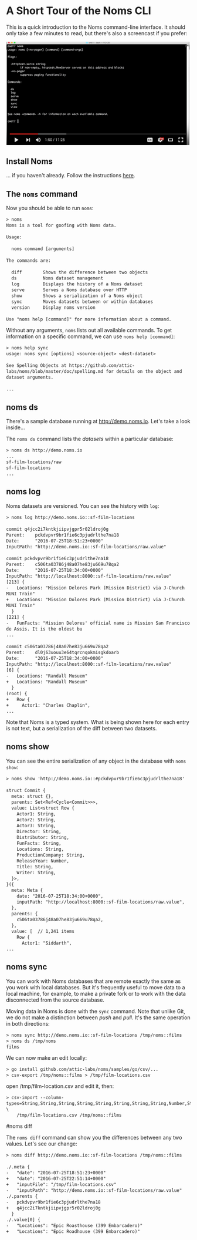 # A Short Tour of the Noms CLI

This is a quick introduction to the Noms command-line interface. It should only take a few minutes to read, but there's also a screencast if you prefer:

[<img src="cli-screencast.png" width="500">](https://www.youtube.com/watch?v=NeBsaNdAn68)

## Install Noms

... if you haven't already. Follow the instructions [here](https://github.com/attic-labs/noms#setup).

## The `noms` command

Now you should be able to run `noms`:

```
> noms
Noms is a tool for goofing with Noms data.

Usage:

  noms command [arguments]

The commands are:

  diff        Shows the difference between two objects
  ds          Noms dataset management
  log         Displays the history of a Noms dataset
  serve       Serves a Noms database over HTTP
  show        Shows a serialization of a Noms object
  sync        Moves datasets between or within databases
  version     Display noms version

Use "noms help [command]" for more information about a command.
```

Without any arguments, `noms` lists out all available commands. To get information on a specific command, we can use `noms help [command]`:

```
> noms help sync
usage: noms sync [options] <source-object> <dest-dataset>

See Spelling Objects at https://github.com/attic-labs/noms/blob/master/doc/spelling.md for details on the object and dataset arguments.

...
```

## noms ds

There's a sample database running at http://demo.noms.io. Let's take a look inside...

The `noms ds` command lists the _datasets_ within a particular database:

```
> noms ds http://demo.noms.io
...
sf-film-locations/raw
sf-film-locations
...
```

## noms log

Noms datasets are versioned. You can see the history with `log`:

```
> noms log http://demo.noms.io::sf-film-locations

commit q4jcc2i7kntkjiipvjgpr5r02ldroj0g
Parent:    pckdvpvr9br1fie6c3pjudrlthe7na18
Date:      "2016-07-25T18:51:23+0000"
InputPath: "http://demo.noms.io::sf-film-locations/raw.value"

commit pckdvpvr9br1fie6c3pjudrlthe7na18
Parent:    c506ta03786j48a07he83ju669u78qa2
Date:      "2016-07-25T18:34:00+0000"
InputPath: "http://localhost:8000::sf-film-locations/raw.value"
[213] {
-   Locations: "Mission Delores Park (Mission District) via J-Church MUNI Train"
+   Locations: "Mission Dolores Park (Mission District) via J-Church MUNI Train"
  }
[221] {
-   FunFacts: "Mission Delores' official name is Mission San Francisco de Assis. It is the oldest bu
...

commit c506ta03786j48a07he83ju669u78qa2
Parent:    dl0j63uouu3e64tqrcnqokmisgkdoarb
Date:      "2016-07-25T18:34:00+0000"
InputPath: "http://localhost:8000::sf-film-locations/raw.value"
[6] {
-   Locations: "Randall Musuem"
+   Locations: "Randall Museum"
  }
(root) {
+   Row {
+     Actor1: "Charles Chaplin",
...
```

Note that Noms is a typed system. What is being shown here for each entry is not text, but a serialization of the diff between two datasets.

## noms show

You can see the entire serialization of any object in the database with `noms show`:

```
> noms show 'http://demo.noms.io::#pckdvpvr9br1fie6c3pjudrlthe7na18'

struct Commit {
  meta: struct {},
  parents: Set<Ref<Cycle<Commit>>>,
  value: List<struct Row {
    Actor1: String,
    Actor2: String,
    Actor3: String,
    Director: String,
    Distributor: String,
    FunFacts: String,
    Locations: String,
    ProductionCompany: String,
    ReleaseYear: Number,
    Title: String,
    Writer: String,
  }>,
}({
  meta: Meta {
    date: "2016-07-25T18:34:00+0000",
    inputPath: "http://localhost:8000::sf-film-locations/raw.value",
  },
  parents: {
    c506ta03786j48a07he83ju669u78qa2,
  },
  value: [  // 1,241 items
    Row {
      Actor1: "Siddarth",
...
```

## noms sync

You can work with Noms databases that are remote exactly the same as you work with local databases. But it's frequently useful to move data to a local machine, for example, to make a private fork or to work with the data disconnected from the source database.

Moving data in Noms is done with the `sync` command. Note that unlike Git, we do not make a distinction between _push_ and _pull_. It's the same operation in both directions:

```
> noms sync http://demo.noms.io::sf-film-locations /tmp/noms::films
> noms ds /tmp/noms
films
```

We can now make an edit locally:

```
> go install github.com/attic-labs/noms/samples/go/csv/...
> csv-export /tmp/noms::films > /tmp/film-locations.csv
```

open /tmp/film-location.csv and edit it, then:

```
> csv-import --column-types=String,String,String,String,String,String,String,String,Number,String,String \
    /tmp/film-locations.csv /tmp/noms::films
```

#noms diff

The `noms diff` command can show you the differences between any two values. Let's see our change:

```
> noms diff http://demo.noms.io::sf-film-locations /tmp/noms::films

./.meta {
-   "date": "2016-07-25T18:51:23+0000"
+   "date": "2016-07-25T22:51:14+0000"
+   "inputFile": "/tmp/film-locations.csv"
-   "inputPath": "http://demo.noms.io::sf-film-locations/raw.value"
./.parents {
-   pckdvpvr9br1fie6c3pjudrlthe7na18
+   q4jcc2i7kntkjiipvjgpr5r02ldroj0g
  }
./.value[0] {
-   "Locations": "Epic Roasthouse (399 Embarcadero)"
+   "Locations": "Epic Roadhouse (399 Embarcadero)"
```

